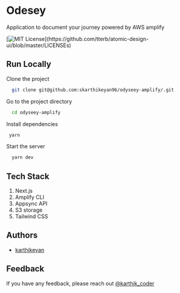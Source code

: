 # Odesey

Application to document your journey powered by AWS amplify


[![MIT License](https://img.shields.io/apm/l/atomic-design-ui.svg?)](https://github.com/tterb/atomic-design-ui/blob/master/LICENSEs)

## Run Locally

Clone the project

```bash
  git clone git@github.com:skarthikeyan96/odyseey-amplify/.git
```

Go to the project directory

```bash
  cd odyseey-amplify
```

Install dependencies

```bash
 yarn 
```

Start the server

```bash
  yarn dev
```


## Tech Stack

1. Next.js
2. Amplify CLI
3. Appsync API
4. S3 storage
5. Tailwind CSS

## Authors

- [karthikeyan](https://www.github.com/skarthikeyan96)


## Feedback

If you have any feedback, please reach out [@karthik_coder](https://twitter.com/karthik_coder)


